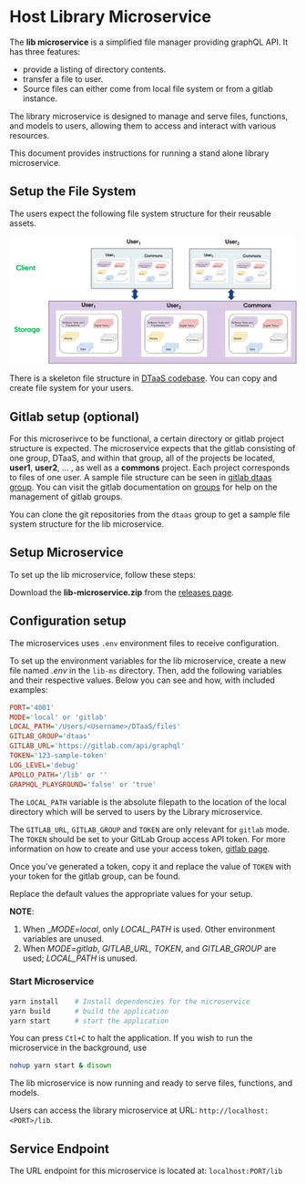 # Host Library Microservice

The **lib microservice** is a simplified file manager providing graphQL API.
It has three features:

* provide a listing of directory contents.
* transfer a file to user.
* Source files can either come from local file system or from a gitlab instance.

The library microservice is designed to manage and serve files, functions, and models to users, allowing them to access and interact with various resources.

This document provides instructions for running a stand alone library microservice.

## Setup the File System

The users expect the following file system structure for their reusable assets.

![File System Layout](file-system-layout.png)

There is a skeleton file structure in [DTaaS codebase](https://github.com/INTO-CPS-Association/DTaaS/tree/feature/distributed-demo/files). You can copy and create file system for your users.

## Gitlab setup (optional)

For this microserivce to be functional,
a certain directory or gitlab project structure is expected.
The microservice expects that the gitlab consisting of one group,
DTaaS, and within that group, all of the projects be located,
**user1**, **user2**, ... , as well as a **commons** project.
Each project corresponds to files of one user.
A sample file structure can be seen in [gitlab dtaas group](https://gitlab.com/dtaas).
You can visit the gitlab documentation on [groups](https://docs.gitlab.com/ee/user/group/)
for help on the management of gitlab groups.

You can clone the git repositories from the `dtaas` group
to get a sample file system structure for the lib microservice.

## Setup Microservice

To set up the lib microservice, follow these steps:

Download the **lib-microservice.zip** from the [releases page](https://github.com/INTO-CPS-Association/DTaaS/releases).

## Configuration setup

The microservices uses `.env` environment files to receive configuration.

To set up the environment variables for the lib microservice,
create a new file named _.env_ in the `lib-ms` directory.
Then, add the following variables and their respective values.
Below you can see and how, with included examples:

```ini
PORT='4001'
MODE='local' or 'gitlab'
LOCAL_PATH='/Users/<Username>/DTaaS/files'
GITLAB_GROUP='dtaas'
GITLAB_URL='https://gitlab.com/api/graphql'
TOKEN='123-sample-token'
LOG_LEVEL='debug'
APOLLO_PATH='/lib' or ''
GRAPHQL_PLAYGROUND='false' or 'true'
```

The `LOCAL_PATH` variable is the absolute filepath to the
location of the local directory which will be served to users
by the Library microservice.

The `GITLAB_URL`, `GITLAB_GROUP` and `TOKEN` are only relevant for `gitlab` mode.
The `TOKEN` should be set to your GitLab Group access API token.
For more information on how to create and use your access token,
[gitlab page](https://docs.gitlab.com/ee/user/group/settings/group_access_tokens.html).

Once you've generated a token, copy it and replace
the value of `TOKEN` with your token for the gitlab group, can be found.

Replace the default values the appropriate values for your setup.

**NOTE**:

1. When \__MODE=local_, only _LOCAL_PATH_ is used. Other environment variables are unused.
1. When _MODE=gitlab_, _GITLAB_URL, TOKEN_, and _GITLAB_GROUP_ are used; _LOCAL_PATH_ is unused.

### Start Microservice

```bash
yarn install    # Install dependencies for the microservice
yarn build      # build the application
yarn start      # start the application
```

You can press `Ctl+C` to halt the application.
If you wish to run the microservice in the background, use

```bash
nohup yarn start & disown
```

The lib microservice is now running and ready to serve files, functions, and models.

Users can access the library microservice at URL: `http://localhost:<PORT>/lib`.

## Service Endpoint

The URL endpoint for this microservice is located at: `localhost:PORT/lib`

